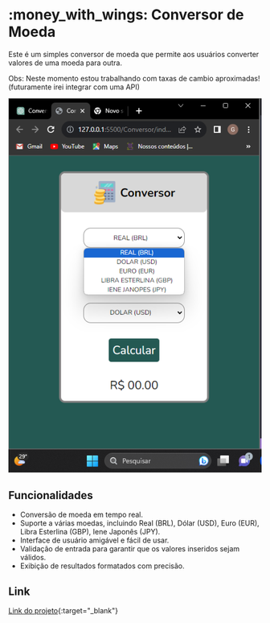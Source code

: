  <h1>:money_with_wings: Conversor de Moeda </h1>

Este é um simples conversor de moeda que permite aos usuários converter valores de uma moeda para outra.

Obs: Neste momento estou trabalhando com taxas de cambio aproximadas! (futuramente irei integrar com uma API)

![Screenshot](screenshots/Print.png)

## Funcionalidades

- Conversão de moeda em tempo real.
- Suporte a várias moedas, incluindo Real (BRL), Dólar (USD), Euro (EUR), Libra Esterlina (GBP), Iene Japonês (JPY).
- Interface de usuário amigável e fácil de usar.
- Validação de entrada para garantir que os valores inseridos sejam válidos.
- Exibição de resultados formatados com precisão.

## <h2> Link </h2>


   [Link do projeto](https://cicilin1.github.io/Conversor-de-moeda/){:target="_blank"}
